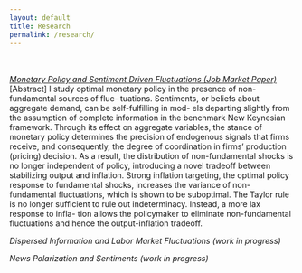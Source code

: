 ```yaml
---
layout: default
title: Research
permalink: /research/
---
```

<br><br>
*[Monetary Policy and Sentiment Driven Fluctuations (Job Market Paper)](https://www.dropbox.com/s/lijn2c53uech9ig/ChanJ_JMP.pdf?dl=0)* <br>
[Abstract] I study optimal monetary policy in the presence of non-fundamental sources of fluc- tuations. Sentiments, or beliefs about aggregate demand, can be self-fulfilling in mod- els departing slightly from the assumption of complete information in the benchmark New Keynesian framework. Through its effect on aggregate variables, the stance of monetary policy determines the precision of endogenous signals that firms receive, and consequently, the degree of coordination in firms’ production (pricing) decision. As a result, the distribution of non-fundamental shocks is no longer independent of policy, introducing a novel tradeoff between stabilizing output and inflation. Strong inflation targeting, the optimal policy response to fundamental shocks, increases the variance of non-fundamental fluctuations, which is shown to be suboptimal. The Taylor rule is no longer sufficient to rule out indeterminacy. Instead, a more lax response to infla- tion allows the policymaker to eliminate non-fundamental fluctuations and hence the output-inflation tradeoff.

*Dispersed Information and Labor Market Fluctuations (work in progress)*

*News Polarization and Sentiments (work in progress)*

<br><br>

